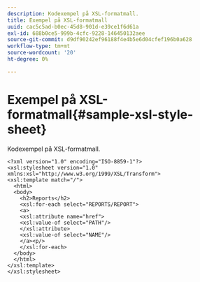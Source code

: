 ```yaml
---
description: Kodexempel på XSL-formatmall.
title: Exempel på XSL-formatmall
uuid: cac5c5ad-b0ec-45d8-901d-e39ce1f6d61a
exl-id: 688b0ce5-999b-4cfc-9228-146450132aee
source-git-commit: d9df90242ef96188f4e4b5e6d04cfef196b0a628
workflow-type: tm+mt
source-wordcount: '20'
ht-degree: 0%

---
```


# Exempel på XSL-formatmall{#sample-xsl-style-sheet}

Kodexempel på XSL-formatmall.

```
<?xml version="1.0" encoding="ISO-8859-1"?>
<xsl:stylesheet version="1.0" xmlns:xsl="http://www.w3.org/1999/XSL/Transform">
<xsl:template match="/">
  <html>
  <body>
    <h2>Reports</h2>
    <xsl:for-each select="REPORTS/REPORT">
    <a>
    <xsl:attribute name="href">
    <xsl:value-of select="PATH"/>
    </xsl:attribute>
    <xsl:value-of select="NAME"/>
    </a><p/>
    </xsl:for-each>
  </body>
  </html>
</xsl:template>
</xsl:stylesheet>
```
